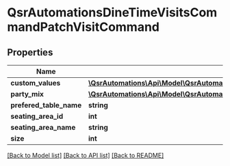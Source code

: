 # QsrAutomationsDineTimeVisitsCommandPatchVisitCommand

## Properties
Name | Type | Description | Notes
------------ | ------------- | ------------- | -------------
**custom_values** | [**\QsrAutomations\Api\Model\QsrAutomationsDineTimeVisitsTypesVisitCustomValue[]**](QsrAutomationsDineTimeVisitsTypesVisitCustomValue.md) |  | [optional] 
**party_mix** | [**\QsrAutomations\Api\Model\QsrAutomationsDineTimeVisitsTypesVisitPartyMix**](QsrAutomationsDineTimeVisitsTypesVisitPartyMix.md) |  | [optional] 
**prefered_table_name** | **string** |  | [optional] 
**seating_area_id** | **int** |  | [optional] 
**seating_area_name** | **string** |  | [optional] 
**size** | **int** |  | [optional] 

[[Back to Model list]](../README.md#documentation-for-models) [[Back to API list]](../README.md#documentation-for-api-endpoints) [[Back to README]](../README.md)


